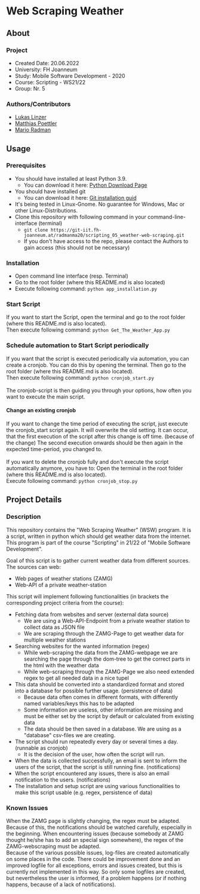 # Web Scraping Weather
## About
### Project
* Created Date: 20.06.2022
* University:   FH Joanneum
* Study:        Mobile Software Development - 2020
* Course:       Scripting - WS21/22
* Group:        Nr. 5

### Authors/Contributors
* [Lukas Linzer](mailto:lukas.linzer@edu.fh-joanneum.at)
* [Matthias Poettler](mailto:matthias.poettler@edu.fh-joanneum.at)
* [Mario Radman](mailto:mario.radman@edu.fh-joanneum.at)

## Usage
### Prerequisites
- You should have installed at least Python 3.9.
  - You can download it here: [Python Download Page](https://www.python.org/downloads/)
- You should have installed git
  - You can download it here: [Git installation guid](https://git-scm.com/book/en/v2/Getting-Started-Installing-Git)
- It's being tested in Linux-Gnome. No guarantee for Windows, Mac or other Linux-Distributions.
- Clone this repository with following command in your command-line-interface (terminal)
  - `git clone https://git-iit.fh-joanneum.at/radmanma20/scripting_05_weather-web-scraping.git`
  - If you don't have access to the repo, please contact the Authors to gain access (this should not be necessary)

### Installation
- Open command line interface (resp. Terminal)
- Go to the root folder (where this README.md is also located)
- Execute following command: `python app_installation.py`

### Start Script
If you want to start the Script, open the terminal and go to the root folder (where this README.md is also located). <br />
Then execute following command: `python Get_The_Weather_App.py`

### Schedule automation to Start Script periodically
If you want that the script is executed periodically via automation, you can create a cronjob. 
You can do this by opening the terminal. 
Then go to the root folder (where this README.md is also located). <br />
Then execute following command: `python cronjob_start.py`
<br /> <br />
The cronjob-script is then guiding you through your options, how often you want to execute the main script.

#### Change an existing cronjob
If you want to change the time period of executing the script, just execute the cronjob_start script again.
It will overwrite the old setting. It can occur, that the first execution of the script after this change is off time.
(because of the change) The second execution onwards should be then again in the expected time-period, you changed to.
<br /><br />
If you want to delete the cronjob fully and don't execute the script automatically anymore, you have to:
Open the terminal in the root folder (where this README.md is also located).<br />
Execute following command: `python cronjob_stop.py`

## Project Details
### Description
This repository contains the "Web Scraping Weather" (WSW) program. 
It is a script, written in python which should get weather data from the internet.
This program is part of the course "Scripting" in 21/22 of "Mobile Software Development".

Goal of this script is to gather current weather data from different sources. The sources can web:
- Web pages of weather stations (ZAMG)
- Web-API of a private weather-station

This script will implement following functionalities (in brackets the corresponding project criteria from the course):
- Fetching data from websites and server (external data source)
  - We are using a Web-API-Endpoint from a private weather station to collect data as JSON file
  - We are scraping through the ZAMG-Page to get weather data for multiple weather stations
- Searching websites for the wanted information (regex)
  - While web-scraping the data from the ZAMG-webpage we are searching the page through the dom-tree to get the correct parts in the html with the weather data
  - While web-scraping through the ZAMG-Page we also need extended regex to get all needed data in a nice tupel
- This data should be converted into a standardized format and stored into a database for possible further usage. (persistence of data)
  - Because data often comes in different formats, with differently named variables/keys this has to be adapted
  - Some information are useless, other information are missing and must be either set by the script by default or calculated from existing data
  - The data should be then saved in a database. We are using as a "database" csv-files we are creating.
- The script should run repeatedly every day or several times a day. (runnable as cronjob)
  - It is the decision of the user, how often the script will run.
- When the data is collected successfully, an email is sent to inform the users of the script, that the script is still running fine. (notifications)
- When the script encountered any issues, there is also an email notification to the users. (notifications)
- The installation and setup script are using various functionalities to make this script usable (e.g. regex, persistence of data)

### Known Issues
When the ZAMG page is slightly changing, the regex must be adapted. Because of this, the notifications should be watched carefully, 
especially in the beginning. When encountering issues (because somebody at ZAMG thought he/she has to add an special sign somewhere), 
the regex of the ZAMG-webscraping must be adapted. <br />
Because of the various possible issues, log-files are created automatically on some places in the code. 
There could be improvement done and an improved logfile for all exceptions, errors and issues created, but this is currently not implemented in this way.
So only some logfiles are created, but nevertheless the user is informed, if a problem happens (or if nothing happens, because of a lack of notifications).

